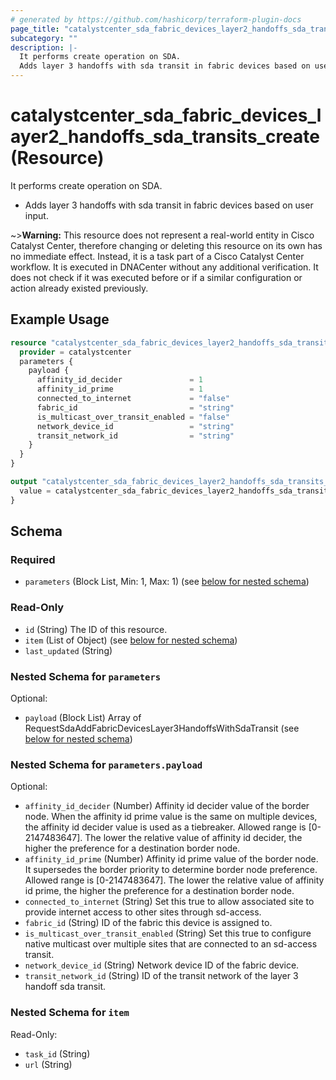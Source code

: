 ```yaml
---
# generated by https://github.com/hashicorp/terraform-plugin-docs
page_title: "catalystcenter_sda_fabric_devices_layer2_handoffs_sda_transits_create Resource - terraform-provider-catalystcenter"
subcategory: ""
description: |-
  It performs create operation on SDA.
  Adds layer 3 handoffs with sda transit in fabric devices based on user input.
---
```


# catalystcenter_sda_fabric_devices_layer2_handoffs_sda_transits_create (Resource)

It performs create operation on SDA.

- Adds layer 3 handoffs with sda transit in fabric devices based on user input.



~>**Warning:**
This resource does not represent a real-world entity in Cisco Catalyst Center, therefore changing or deleting this resource on its own has no immediate effect.
Instead, it is a task part of a Cisco Catalyst Center workflow. It is executed in DNACenter without any additional verification. It does not check if it was executed before or if a similar configuration or action already existed previously.

## Example Usage

```terraform
resource "catalystcenter_sda_fabric_devices_layer2_handoffs_sda_transits_create" "example" {
  provider = catalystcenter
  parameters {
    payload {
      affinity_id_decider               = 1
      affinity_id_prime                 = 1
      connected_to_internet             = "false"
      fabric_id                         = "string"
      is_multicast_over_transit_enabled = "false"
      network_device_id                 = "string"
      transit_network_id                = "string"
    }
  }
}

output "catalystcenter_sda_fabric_devices_layer2_handoffs_sda_transits_create_example" {
  value = catalystcenter_sda_fabric_devices_layer2_handoffs_sda_transits_create.example
}
```

<!-- schema generated by tfplugindocs -->
## Schema

### Required

- `parameters` (Block List, Min: 1, Max: 1) (see [below for nested schema](#nestedblock--parameters))

### Read-Only

- `id` (String) The ID of this resource.
- `item` (List of Object) (see [below for nested schema](#nestedatt--item))
- `last_updated` (String)

<a id="nestedblock--parameters"></a>
### Nested Schema for `parameters`

Optional:

- `payload` (Block List) Array of RequestSdaAddFabricDevicesLayer3HandoffsWithSdaTransit (see [below for nested schema](#nestedblock--parameters--payload))

<a id="nestedblock--parameters--payload"></a>
### Nested Schema for `parameters.payload`

Optional:

- `affinity_id_decider` (Number) Affinity id decider value of the border node. When the affinity id prime value is the same on multiple devices, the affinity id decider value is used as a tiebreaker. Allowed range is [0-2147483647]. The lower the relative value of affinity id decider, the higher the preference for a destination border node.
- `affinity_id_prime` (Number) Affinity id prime value of the border node. It supersedes the border priority to determine border node preference. Allowed range is [0-2147483647]. The lower the relative value of affinity id prime, the higher the preference for a destination border node.
- `connected_to_internet` (String) Set this true to allow associated site to provide internet access to other sites through sd-access.
- `fabric_id` (String) ID of the fabric this device is assigned to.
- `is_multicast_over_transit_enabled` (String) Set this true to configure native multicast over multiple sites that are connected to an sd-access transit.
- `network_device_id` (String) Network device ID of the fabric device.
- `transit_network_id` (String) ID of the transit network of the layer 3 handoff sda transit.



<a id="nestedatt--item"></a>
### Nested Schema for `item`

Read-Only:

- `task_id` (String)
- `url` (String)

